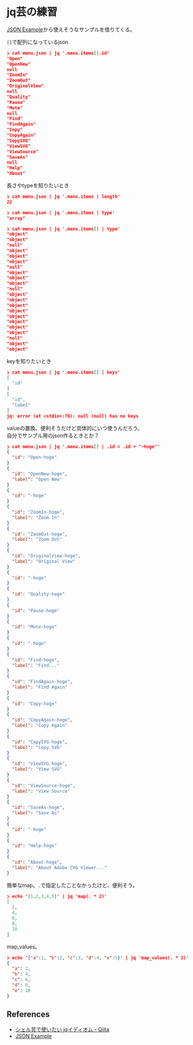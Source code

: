 # jq芸の練習

[JSON Example](https://json.org/example.html)から使えそうなサンプルを借りてくる。

`[]`で配列になっているjson

```json
❯ cat menu.json | jq '.menu.items[].id'
"Open"
"OpenNew"
null
"ZoomIn"
"ZoomOut"
"OriginalView"
null
"Quality"
"Pause"
"Mute"
null
"Find"
"FindAgain"
"Copy"
"CopyAgain"
"CopySVG"
"ViewSVG"
"ViewSource"
"SaveAs"
null
"Help"
"About"
```

長さやtypeを知りたいとき

```json
❯ cat menu.json | jq '.menu.items | length'
22

❯ cat menu.json | jq '.menu.items | type'
"array"

❯ cat menu.json | jq '.menu.items[] | type'
"object"
"object"
"null"
"object"
"object"
"object"
"null"
"object"
"object"
"object"
"null"
"object"
"object"
"object"
"object"
"object"
"object"
"object"
"object"
"null"
"object"
"object"
```

keyを知りたいとき

```json
❯ cat menu.json | jq '.menu.items[] | keys'
[
  "id"
]
[
  "id",
  "label"
]
jq: error (at <stdin>:76): null (null) has no keys
```

valueの置換。便利そうだけど具体的にいつ使うんだろう。  
自分でサンプル用のjson作るときとか？

```json
❯ cat menu.json | jq '.menu.items[] | .id = .id + "-hoge"'
{
  "id": "Open-hoge"
}
{
  "id": "OpenNew-hoge",
  "label": "Open New"
}
{
  "id": "-hoge"
}
{
  "id": "ZoomIn-hoge",
  "label": "Zoom In"
}
{
  "id": "ZoomOut-hoge",
  "label": "Zoom Out"
}
{
  "id": "OriginalView-hoge",
  "label": "Original View"
}
{
  "id": "-hoge"
}
{
  "id": "Quality-hoge"
}
{
  "id": "Pause-hoge"
}
{
  "id": "Mute-hoge"
}
{
  "id": "-hoge"
}
{
  "id": "Find-hoge",
  "label": "Find..."
}
{
  "id": "FindAgain-hoge",
  "label": "Find Again"
}
{
  "id": "Copy-hoge"
}
{
  "id": "CopyAgain-hoge",
  "label": "Copy Again"
}
{
  "id": "CopySVG-hoge",
  "label": "Copy SVG"
}
{
  "id": "ViewSVG-hoge",
  "label": "View SVG"
}
{
  "id": "ViewSource-hoge",
  "label": "View Source"
}
{
  "id": "SaveAs-hoge",
  "label": "Save As"
}
{
  "id": "-hoge"
}
{
  "id": "Help-hoge"
}
{
  "id": "About-hoge",
  "label": "About Adobe CVG Viewer..."
}
```

簡単なmap。`.`で指定したことなかったけど、便利そう。

```json
❯ echo '[1,2,3,4,5]' | jq 'map(. * 2)'
[
  2,
  4,
  6,
  8,
  10
]
```

map_values。

```json
❯ echo '{"a":1, "b":2, "c":3, "d":4, "e":5}' | jq 'map_values(. * 2)'
{
  "a": 2,
  "b": 4,
  "c": 6,
  "d": 8,
  "e": 10
}
```



## References
- [シェル芸で使いたい jqイディオム \- Qiita](https://qiita.com/nmrmsys/items/5b4a4bd2e3909db161b1)
- [JSON Example](https://json.org/example.html)